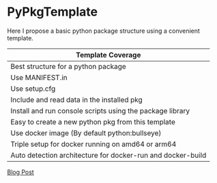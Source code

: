 # PyPkgTemplate 
Here I propose a basic python package structure using a convenient template.

| Template Coverage |
| ---- |
| Best structure for a python package  |
| Use MANIFEST.in |
| Use setup.cfg |
| Include and read data in the installed pkg |
| Install and run console scripts using the package library |
| Easy to create a new python pkg from this template   |
| Use docker image (By default python:bullseye) |
| Triple setup for docker running on amd64 or arm64 |
| Auto detection architecture for docker-run and docker-build |


[Blog Post](http://horuselohim.com//posts/projects/pythonpkg/0/)
